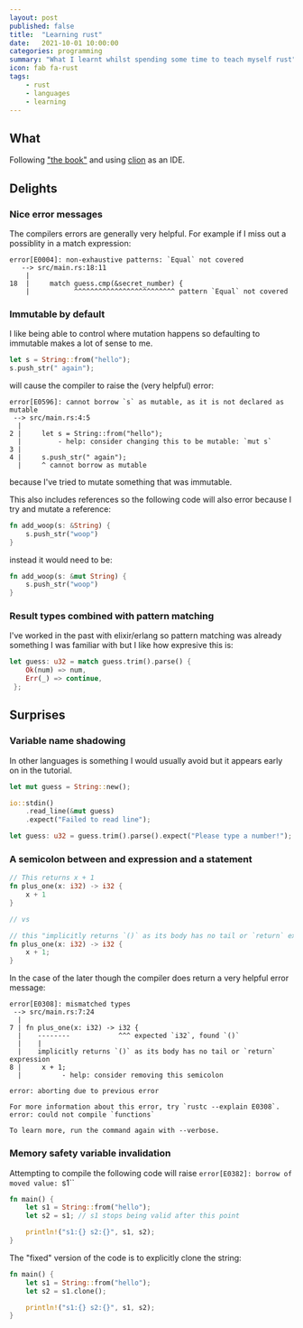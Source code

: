 ```yaml
---
layout: post
published: false
title:  "Learning rust"
date:   2021-10-01 10:00:00
categories: programming
summary: "What I learnt whilst spending some time to teach myself rust"
icon: fab fa-rust
tags:
    - rust
    - languages
    - learning
---
```


## What

Following ["the book"](https://doc.rust-lang.org/book) and using [clion](https://www.jetbrains.com/clion/) as an IDE.

## Delights

### Nice error messages
The compilers errors are generally very helpful. For example if I miss out a possiblity in a match expression:
```
error[E0004]: non-exhaustive patterns: `Equal` not covered
   --> src/main.rs:18:11
    |
18  |     match guess.cmp(&secret_number) {
    |           ^^^^^^^^^^^^^^^^^^^^^^^^^ pattern `Equal` not covered

```

### Immutable by default
I like being able to control where mutation happens so defaulting to immutable makes a lot of sense to me.

```rust
let s = String::from("hello");
s.push_str(" again");
```

will cause the compiler to raise the (very helpful) error:

```
error[E0596]: cannot borrow `s` as mutable, as it is not declared as mutable
 --> src/main.rs:4:5
  |
2 |     let s = String::from("hello");
  |         - help: consider changing this to be mutable: `mut s`
3 | 
4 |     s.push_str(" again");
  |     ^ cannot borrow as mutable
```

because I've tried to mutate something that was immutable.

This also includes references so the following code will also error because I try and mutate a reference:

```rust
fn add_woop(s: &String) {
    s.push_str("woop")
}
```

instead it would need to be:

```rust
fn add_woop(s: &mut String) {
    s.push_str("woop")
}
```

### Result types combined with pattern matching

I've worked in the past with elixir/erlang so pattern matching was already something I was familiar with but I like how expresive this is:

```rust
let guess: u32 = match guess.trim().parse() {
    Ok(num) => num,
    Err(_) => continue,
 };
```

## Surprises
### Variable name shadowing
In other languages is something I would usually avoid but it appears early on in the tutorial.

```rust
let mut guess = String::new();

io::stdin()
    .read_line(&mut guess)
    .expect("Failed to read line");

let guess: u32 = guess.trim().parse().expect("Please type a number!");
```

### A semicolon between and expression and a statement

```rust
// This returns x + 1
fn plus_one(x: i32) -> i32 {
    x + 1
}

// vs

// this "implicitly returns `()` as its body has no tail or `return` expression"
fn plus_one(x: i32) -> i32 {
    x + 1;
}
```

In the case of the later though the compiler does return a very helpful error message:

```
error[E0308]: mismatched types
 --> src/main.rs:7:24
  |
7 | fn plus_one(x: i32) -> i32 {
  |    --------            ^^^ expected `i32`, found `()`
  |    |
  |    implicitly returns `()` as its body has no tail or `return` expression
8 |     x + 1;
  |          - help: consider removing this semicolon

error: aborting due to previous error

For more information about this error, try `rustc --explain E0308`.
error: could not compile `functions`

To learn more, run the command again with --verbose.
```

### Memory safety variable invalidation

Attempting to compile the following code will raise `error[E0382]: borrow of moved value: `s1``

```rust
fn main() {
    let s1 = String::from("hello");
    let s2 = s1; // s1 stops being valid after this point

    println!("s1:{} s2:{}", s1, s2);
}
```

The "fixed" version of the code is to explicitly clone the string:

```rust
fn main() {
    let s1 = String::from("hello");
    let s2 = s1.clone();

    println!("s1:{} s2:{}", s1, s2);
}
```